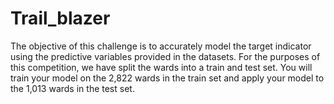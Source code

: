 # Trail_blazer
The objective of this challenge is to accurately model the target indicator using the predictive variables provided in the datasets. For the purposes of this competition, we have split the wards into a train and test set. You will train your model on the 2,822 wards in the train set and apply your model to the 1,013 wards in the test set.
